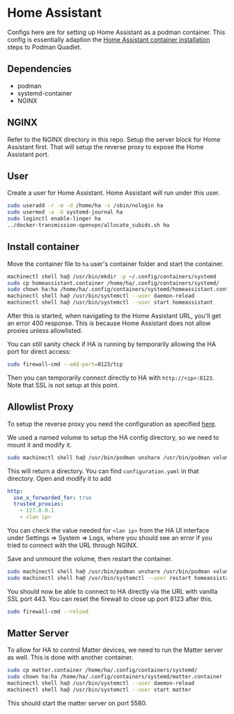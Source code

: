 # Home Assistant

Configs here are for setting up Home Assistant as a podman container. This config is essentially adaption the [Home Assistant container installation](https://www.home-assistant.io/installation/linux/#install-home-assistant-container) steps to Podman Quadlet.

## Dependencies

- podman
- systemd-container
- NGINX

## NGINX

Refer to the NGINX directory in this repo. Setup the server block for Home Assistant first. That will setup the reverse proxy to expose the Home Assistant port.

## User

Create a user for Home Assistant. Home Assistant will run under this user.

```bash
sudo useradd -r -m -d /home/ha -s /sbin/nologin ha
sudo usermod -a -G systemd-journal ha
sudo loginctl enable-linger ha
../docker-transmission-openvpn/allocate_subids.sh ha
```

## Install container

Move the container file to `ha` user's container folder and start the container.

```bash
machinectl shell ha@ /usr/bin/mkdir -p ~/.config/containers/systemd
sudo cp homeassistant.container /home/ha/.config/containers/systemd/
sudo chown ha:ha /home/ha/.config/containers/systemd/homeassistant.container
machinectl shell ha@ /usr/bin/systemctl --user daemon-reload
machinectl shell ha@ /usr/bin/systemctl --user start homeassistant
```

After this is started, when navigating to the Home Assistant URL, you'll get an error 400 response. This is because Home Assistant does not allow proxies unless allowlisted.

You can still sanity check if HA is running by temporarily allowing the HA port for direct access:

```bash
sudo firewall-cmd --add-port=8123/tcp
```

Then you can temporarily connect directly to HA with `http://<ip>:8123`. Note that SSL is not setup at this point.

## Allowlist Proxy

To setup the reverse proxy you need the configuration as specified [here](https://www.home-assistant.io/integrations/http/#reverse-proxies).

We used a named volume to setup the HA config directory, so we need to mount it and modify it.

```bash
sudo machinectl shell ha@ /usr/bin/podman unshare /usr/bin/podman volume mount ha-config
```

This will return a directory. You can find `configuration.yaml` in that directory. Open and modify it to add

```yaml
http:
  use_x_forwarded_for: true
  trusted_proxies:
    - 127.0.0.1
    - <lan ip>
```

You can check the value needed for `<lan ip>` from the HA UI interface under Settings => System => Logs, where you should see an error if you tried to connect with the URL through NGINX.

Save and unmount the volume, then restart the container.

```bash
sudo machinectl shell ha@ /usr/bin/podman unshare /usr/bin/podman volume unmount ha-config
sudo machinectl shell ha@ /usr/bin/systemctl --user restart homeassistant
```

You should now be able to connect to HA directly via the URL with vanilla SSL port 443. You can reset the firewall to close up port 8123 after this.

```bash
sudo firewall-cmd --reload
```

## Matter Server

To allow for HA to control Matter devices, we need to run the Matter server as well. This is done with another container.

```bash
sudo cp matter.container /home/ha/.config/containers/systemd/
sudo chown ha:ha /home/ha/.config/containers/systemd/matter.container
machinectl shell ha@ /usr/bin/systemctl --user daemon-reload
machinectl shell ha@ /usr/bin/systemctl --user start matter
```

This should start the matter server on port 5580.
